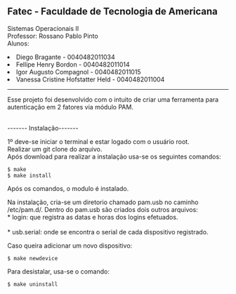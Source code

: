 <h2>Fatec - Faculdade de Tecnologia de Americana</h2>

Sistemas Operacionais II<br>
Professor: Rossano Pablo Pinto<br>
Alunos: 
        <li>Diego Bragante - 0040482011034</li>
        <li>Fellipe Henry Bordon - 0040482011014</li>
        <li>Igor Augusto Compagnol - 0040482011015 </li>
        <li>Vanessa Cristine Hofstatter Held  - 0040482011004</li>
<hr>

Esse projeto foi desenvolvido com o intuito de criar uma ferramenta para autenticação em 2 fatores via módulo PAM.
<br>

<br> ------- Instalação-------<br>

1º deve-se iniciar o terminal e estar logado com o usuário root.<br>
Realizar um git clone do arquivo.<br>
Após download para realizar a instalação usa-se os seguintes comandos:<br>

    $ make
    $ make install

Após os comandos, o modulo é instalado.<br>

Na instalação, cria-se um diretorio chamado pam.usb no caminho /etc/pam.d/. Dentro do pam.usb são criados dois outros arquivos: 
    <br>* login: que registra as datas e horas dos logins efetuados.<br>
    <br>* usb.serial: onde se encontra o serial de cada dispositivo registrado.
            
Caso queira adicionar um novo dispositivo:

    $ make newdevice

Para desistalar, usa-se o comando:

    $ make uninstall




